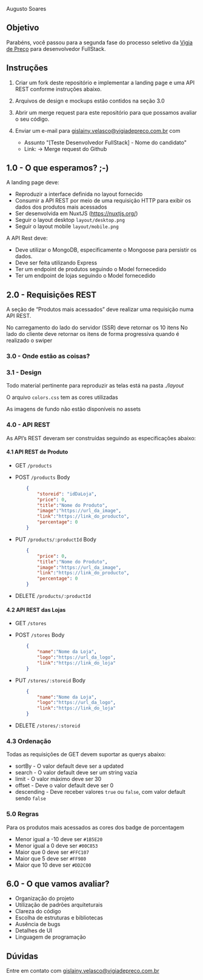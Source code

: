 Augusto Soares

## Objetivo

Parabéns, você passou para a segunda fase do processo seletivo da [Vigia de Preço](http://vigiadepreco.com.br/) para desenvolvedor FullStack.

## Instruções

1. Criar um fork deste repositório e implementar a landing page e uma API REST conforme instruções abaixo. 
2. Arquivos de design e mockups estão contidos na seção 3.0
2. Abrir um merge request para este repositório para que possamos avaliar o seu código. 
3. Enviar um e-mail para <gislainy.velasco@vigiadepreco.com.br> com

	* Assunto "[Teste Desenvolvedor FullStack] - Nome do candidato"
	* Link: -> Merge request do Github

## 1.0 - O que esperamos?  ;-)
	
A landing page deve:

- Reproduzir a interface definida no layout fornecido
- Consumir a API REST por meio de uma requisição HTTP para exibir os dados dos produtos mais acessados
- Ser desenvolvida em NuxtJS (https://nuxtjs.org/) 
- Seguir o layout desktop `layout/desktop.png`
- Seguir o layout mobile `layout/mobile.png`

A API Rest deve:
- Deve utilizar o MongoDB, especificamente o Mongoose para persistir os dados.
- Deve ser feita utilizando Express
- Ter um endpoint de produtos seguindo o Model fornecedido
- Ter um endpoint de lojas seguindo o Model fornecedido


## 2.0 - Requisições  REST 

A seção de “Produtos mais acessados” deve realizar uma requisição numa API REST. 

No carregamento do lado do servidor (SSR) deve retornar os 10 itens
No lado do cliente deve retornar os itens de forma progressiva quando é realizado o swiper 

### 3.0 - Onde estão as coisas? 

### 3.1 - Design 

Todo material pertinente para reproduzir as telas está na pasta *./layout*

O arquivo `colors.css` tem as cores utilizadas

As imagens de fundo não estão disponíveis no assets

### 4.0 - API REST

As API’s REST deveram ser construídas seguindo as especificações abaixo: 

#### 4.1 API REST de Produto

- GET `/products`

- POST `/products`
    Body
    ```json
        {
            "storeid": "idDaLoja",
            "price": 0,
            "title":"Nome do Produto",
            "image":"https://url_da_image",
            "link":"https://link_do_producto",
            "percentage": 0
        }
    ```
- PUT `/products/:productId`
    Body
    ```json
        {
            "price": 0,
            "title":"Nome do Produto",
            "image":"https://url_da_image",
            "link":"https://link_do_producto",
            "percentage": 0
        }
    ```
 - DELETE `/products/:productId`
 
#### 4.2 API REST das Lojas

- GET `/stores`

- POST `/stores`
    Body
    ```json
        {
            "name":"Nome da Loja",
            "logo":"https://url_da_logo",
            "link":"https://link_do_loja"
        }
    ```
- PUT `/stores/:storeid`
    Body
    ```json
        {
            "name":"Nome da Loja",
            "logo":"https://url_da_logo",
            "link":"https://link_do_loja"
        }
    ```
 - DELETE `/stores/:storeid`


### 4.3 Ordenação

Todas as requisições de GET devem suportar as querys abaixo:
 - sortBy - O valor default deve ser a updated
 - search - O valor default deve ser um string vazia
 - limit - O valor máximo deve ser 30
 - offset - Deve o valor default deve ser 0
 - descending - Deve receber valores `true` ou `false`, com valor default sendo `false`


### 5.0 Regras

Para os produtos mais acessados as cores dos badge de porcentagem
 - Menor igual a -10 deve ser `#1B5E20`
 - Menor igual a 0 deve ser  `#00C853`
 - Maior que 0 deve ser `#FFC107`
 - Maior que 5 deve ser `#FF980`
 - Maior que 10 deve ser `#DD2C00`


## 6.0 - O que vamos avaliar?

* Organização do projeto
* Utilização de padrões arquiteturais
* Clareza do código
* Escolha de estruturas e bibliotecas
* Ausência de bugs
* Detalhes de UI
* Linguagem de programação


## Dúvidas

Entre em contato com <gislainy.velasco@vigiadepreco.com.br>
